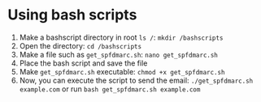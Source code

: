 # Using bash scripts
1. Make a bashscript directory in root `ls /`: `mkdir /bashscripts`
2. Open the directory: `cd /bashscripts`
3. Make a file such as `get_spfdmarc.sh`: `nano get_spfdmarc.sh`
4. Place the bash script and save the file
5. Make `get_spfdmarc.sh` executable: `chmod +x get_spfdmarc.sh`
6. Now, you can execute the script to send the email: `./get_spfdmarc.sh example.com` or run `bash get_spfdmarc.sh example.com`
